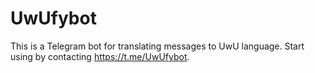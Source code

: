 # UwUfybot

This is a Telegram bot for translating messages to UwU language.
Start using by contacting https://t.me/UwUfybot.

